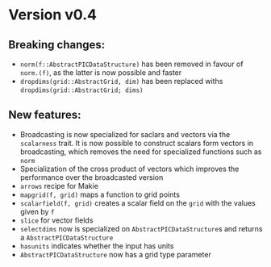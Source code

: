 # Version v0.4

## Breaking changes:
- `norm(f::AbstractPICDataStructure)` has been removed in favour of `norm.(f)`, as the latter is now possible and faster
- `dropdims(grid::AbstractGrid, dim)` has been replaced withs `dropdims(grid::AbstractGrid; dims)`

## New features:
- Broadcasting is now specialized for saclars and vectors via the `scalarness` trait. It is now possible to construct scalars form vectors in broadcasting, which removes the need for specialized functions such as `norm`
- Specialization of the cross product of vectors which improves the performance over the broadcasted version
- `arrows` recipe for Makie
- `mapgrid(f, grid)` maps a function to grid points
- `scalarfield(f, grid)` creates a scalar field on the `grid` with the values given by `f`
- `slice` for vector fields
- `selectdims` now is specialized on `AbstractPICDataStructure`s and returns a `AbstractPICDataStructure`
- `hasunits` indicates whether the input has units
- `AbstractPICDataStructure` now has a grid type parameter
